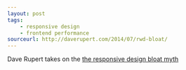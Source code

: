 ```yaml
---
layout: post
tags: 
    - responsive design
    - frontend performance
sourceurl: http://daverupert.com/2014/07/rwd-bloat/
---
```


Dave Rupert takes on the <a href="http://daverupert.com/2014/07/rwd-bloat/" target="_blank">the responsive design bloat myth</a>
